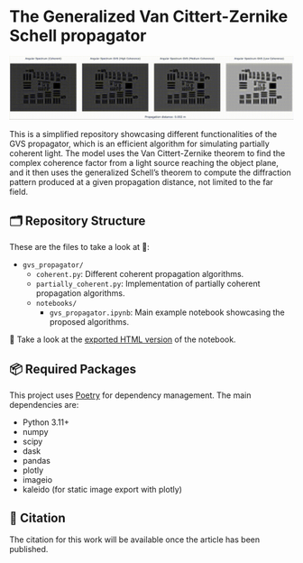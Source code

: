 # The Generalized Van Cittert-Zernike Schell propagator

![USAF animation](assets/usaf.gif)

This is a simplified repository showcasing different functionalities of the
GVS propagator, which is an efficient algorithm for simulating partially
coherent light. The model uses the Van Cittert-Zernike theorem to find the
complex coherence factor from a light source reaching the object plane,
and it then uses the generalized Schell’s theorem to compute the diffraction
pattern produced at a given propagation distance, not limited to the far field.

## 🗂️ Repository Structure

These are the files to take a look at 👀:

- `gvs_propagator/`
  - `coherent.py`: Different coherent propagation algorithms.
  - `partially_coherent.py`: Implementation of partially coherent propagation algorithms.
  - `notebooks/`
    - `gvs_propagator.ipynb`: Main example notebook showcasing the proposed algorithms.

🚀 Take a look at the [exported HTML version](https://mmonto952.github.io/gvs-propagator/) of the notebook.

## 📦 Required Packages

This project uses [Poetry](https://python-poetry.org/) for dependency management. The main dependencies are:

- Python 3.11+
- numpy
- scipy
- dask
- pandas
- plotly
- imageio
- kaleido (for static image export with plotly)

## 📖 Citation

The citation for this work will be available once the article has been published.
